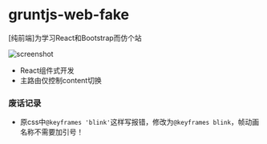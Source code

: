 # gruntjs-web-fake
[纯前端]为学习React和Bootstrap而仿个站

![screenshot](http://ofx24fene.bkt.clouddn.com//img/project/grunt_web_screenshot.jpg)

- React组件式开发
- 主路由仅控制content切换


### 废话记录

- 原css中`@keyframes 'blink'`这样写报错，修改为`@keyframes blink`，帧动画名称不需要加引号！
